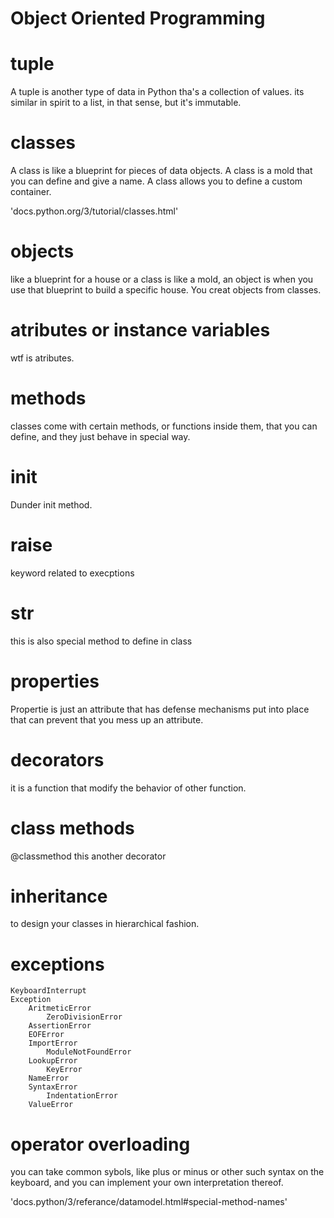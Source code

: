# Object Oriented Programming

# tuple

A tuple is another type of data in Python tha's a collection of values. its similar in spirit to a list, in that sense, but it's immutable.

# classes

A class is like a blueprint for pieces of data objects. A class is a mold that you can define and give a name.
A class allows you to define a custom container.

'docs.python.org/3/tutorial/classes.html'

# objects

like a blueprint for a house or a class is like a mold, an object is when you use that blueprint to build a specific house.
You creat objects from classes.

# atributes or instance variables

wtf is atributes.

# methods

classes come with certain methods, or functions inside them, that you can define, and they just behave in special way.

# __init__

Dunder init method.

# raise

keyword related to execptions

# __str__

this is also special method to define in class

# properties

Propertie is just an attribute that has defense mechanisms put into place that can prevent that you mess up an attribute.

# decorators

it is a function that modify the behavior of other function.

# class methods

@classmethod this another decorator 

# inheritance

to design your classes in hierarchical fashion.

# exceptions

    KeyboardInterrupt
    Exception
        AritmeticError
            ZeroDivisionError
        AssertionError
        EOFError
        ImportError
            ModuleNotFoundError
        LookupError
            KeyError
        NameError
        SyntaxError
            IndentationError
        ValueError

# operator overloading

you can take common sybols, like plus or minus or other such syntax on the keyboard, and you can implement your own interpretation thereof.

'docs.python/3/referance/datamodel.html#special-method-names'